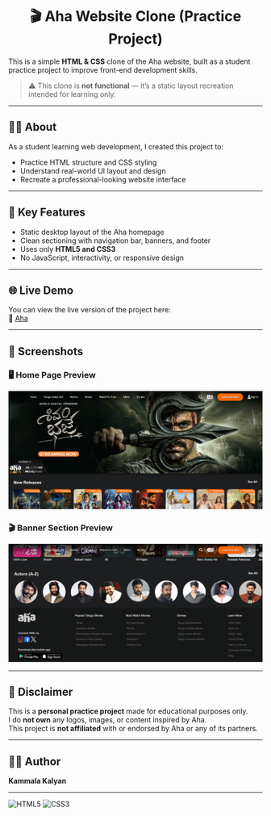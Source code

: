 <h1 align="center">🎬 Aha Website Clone (Practice Project)</h1>

This is a simple **HTML & CSS** clone of the Aha website, built as a student practice project to improve front-end development skills.

> ⚠️ This clone is **not functional** — it’s a static layout recreation intended for learning only.

---

## 🧑‍💻 About

As a student learning web development, I created this project to:
- Practice HTML structure and CSS styling
- Understand real-world UI layout and design
- Recreate a professional-looking website interface

---

## 📌 Key Features

- Static desktop layout of the Aha homepage
- Clean sectioning with navigation bar, banners, and footer
- Uses only **HTML5 and CSS3**
- No JavaScript, interactivity, or responsive design

---
## 🌐 Live Demo

You can view the live version of the project here:  
🔗 [Aha](https://kammala-kalyan.github.io/Aha-Clone/)

---

## 📸 Screenshots

### 🖥️ Home Page Preview
![Home Page](https://github.com/kammala-kalyan/Aha-Clone/blob/main/home_page.png)
### 🎬 Banner Section Preview
![Banner Section](https://github.com/kammala-kalyan/Aha-Clone/blob/main/page_ending.png)

---
## 📜 Disclaimer

This is a **personal practice project** made for educational purposes only.  
I do **not own** any logos, images, or content inspired by Aha.  
This project is **not affiliated** with or endorsed by Aha or any of its partners.

---
## 🙋‍♂️ Author

**Kammala Kalyan**  

---
![HTML5](https://img.shields.io/badge/HTML5-E34F26?style=for-the-badge&logo=html5&logoColor=white)
![CSS3](https://img.shields.io/badge/CSS3-1572B6?style=for-the-badge&logo=css3&logoColor=white)

